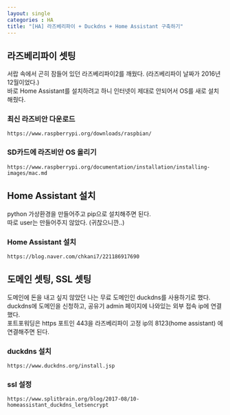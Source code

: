 ```yaml
---
layout: single
categories : HA
title: "[HA] 라즈베리파이 + Duckdns + Home Assistant 구축하기"
---
```



## 라즈베리파이 셋팅  
 
서랍 속에서 곤히 잠들어 있던 라즈베리파이2를 깨웠다. 
(라즈베리파이 날짜가 2016년 12월이었다.)   
바로 Home Assistant를 설치하려고 하니 인터넷이 제대로 안되어서 OS를 새로 설치해줬다.  

 
### 최신 라즈비안 다운로드
`https://www.raspberrypi.org/downloads/raspbian/`
  
  
### SD카드에 라즈비안 OS 올리기 
`https://www.raspberrypi.org/documentation/installation/installing-images/mac.md`  
  
  
## Home Assistant 설치  
  
python 가상환경을 만들어주고 pip으로 설치해주면 된다.  
따로 user는 만들어주지 않았다. (귀찮으니깐..)  
  
### Home Assistant 설치  
`https://blog.naver.com/chkani7/221186917690`  
  
  
## 도메인 셋팅, SSL 셋팅   
  
도메인에 돈을 내고 싶지 않았던 나는 무료 도메인인 duckdns를 사용하기로 했다.  
duckdns에 도메인을 신청하고, 공유기 admin 페이지에 나와있는 외부 접속 ip에 연결했다.  
포트포워딩은 https 포트인 443을 라즈베리파이 고정 ip의 8123(home assistant) 에 연결해주면 된다.  
  
### duckdns 설치  
`https://www.duckdns.org/install.jsp`  
  
### ssl 설정  
`https://www.splitbrain.org/blog/2017-08/10-homeassistant_duckdns_letsencrypt`
